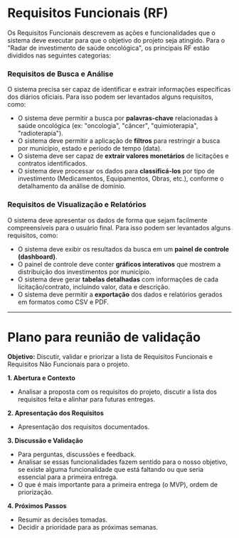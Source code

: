 # Requisitos Funcionais (RF)

Os Requisitos Funcionais descrevem as ações e funcionalidades que o sistema deve executar para que o objetivo do projeto seja atingido. Para o "Radar de investimento de saúde oncológica", os principais RF estão divididos nas seguintes categorias:

### Requisitos de Busca e Análise
O sistema precisa ser capaz de identificar e extrair informações específicas dos diários oficiais. Para isso podem ser levantados alguns requisitos, como:

* O sistema deve permitir a busca por **palavras-chave** relacionadas à saúde oncológica (ex: "oncologia", "câncer", "quimioterapia", "radioterapia").
* O sistema deve permitir a aplicação de **filtros** para restringir a busca por município, estado e período de tempo (data).
* O sistema deve ser capaz de **extrair valores monetários** de licitações e contratos identificados.
* O sistema deve processar os dados para **classificá-los** por tipo de investimento (Medicamentos, Equipamentos, Obras, etc.), conforme o detalhamento da análise de domínio.

### Requisitos de Visualização e Relatórios
O sistema deve apresentar os dados de forma que sejam facilmente compreensíveis para o usuário final. Para isso podem ser levantados alguns requisitos, como:

* O sistema deve exibir os resultados da busca em um **painel de controle (dashboard)**.
* O painel de controle deve conter **gráficos interativos** que mostrem a distribuição dos investimentos por município.
* O sistema deve gerar **tabelas detalhadas** com informações de cada licitação/contrato, incluindo valor, data e descrição.
* O sistema deve permitir a **exportação** dos dados e relatórios gerados em formatos como CSV e PDF.

---

# Plano para reunião de validação

**Objetivo:** Discutir, validar e priorizar a lista de Requisitos Funcionais e Requisitos Não Funcionais para o projeto.

**1. Abertura e Contexto**
* Analisar a proposta com os requisitos do projeto, discutir a lista dos requisitos feita e alinhar para futuras entregas.

**2. Apresentação dos Requisitos**
* Apresentação dos requisitos documentados.

**3. Discussão e Validação**
* Para perguntas, discussões e feedback.
* Analisar se essas funcionalidades fazem sentido para o nosso objetivo, se existe alguma funcionalidade que está faltando ou que seria essencial para a primeira entrega.
* O que é mais importante para a primeira entrega (o MVP), ordem de priorização.

**4. Próximos Passos**
* Resumir as decisões tomadas.
* Decidir a prioridade para as próximas semanas.

